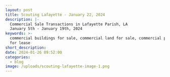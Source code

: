 ```yaml
---
layout: post
title: Scouting Lafayette - January 22, 2024
description: |-
  Commercial Sale Transactions in Lafayette Parish, LA
  January 5th - January 19th, 2024
keywords: >-
  commercial buildings for sale, commercial land for sale, commercial property
  for lease
short_description:
date: 2024-01-26 09:52:00
categories:
  - blog
image: /uploads/scouting-lafayette-image-1.png
---
```

